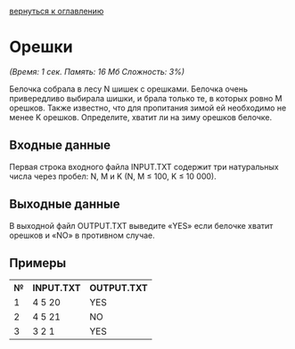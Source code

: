<a href="/README.md">вернуться к оглавлению</a><br>

<h1>Орешки</h1>
<i>(Время: 1&nbsp;сек. Память: 16 Мб&nbsp;Сложность: 3%)</i>

<p class=text>
Белочка собрала в лесу N шишек c орешками. Белочка очень привередливо выбирала шишки, и брала только те, в которых ровно M орешков. Также известно, что для пропитания зимой ей необходимо не менее K орешков. Определите, хватит ли на зиму орешков белочке.
</p>

<h2>Входные данные</h2>

<p class=text>
Первая строка входного файла INPUT.TXT содержит три натуральных числа через пробел: N, M и K (N, M &#8804; 100, K &#8804; 10 000).
</p>

<h2>Выходные данные</h2>

<p class=text>
В выходной файл OUTPUT.TXT выведите «YES» если белочке хватит орешков и «NO» в противном случае.
</p>

<h2>Примеры</h2>

<table>
<tr><th>№</th><th>INPUT.TXT</th><th>OUTPUT.TXT</th></tr>
<tr><td>1</td><td>4 5 20</td><td>YES</td></tr>
<tr><td>2</td><td>4 5 21</td><td>NO</td></tr>
<tr><td>3</td><td>3 2 1</td><td>YES</td></tr>
</table>